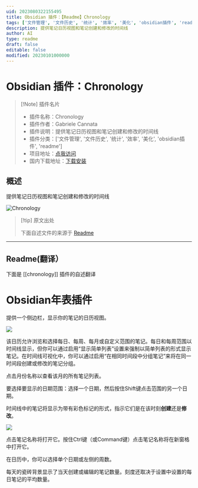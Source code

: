 ```yaml
---
uid: 2023080322155495
title: Obsidian 插件：【Readme】Chronology
tags: ['文件管理', '文件历史', '统计', '效率', '美化', 'obsidian插件', 'readme']
description: 提供笔记日历视图和笔记创建和修改的时间线
author: AI
type: readme
draft: false
editable: false
modified: 20230101000000
---
```


# Obsidian 插件：Chronology

> [!Note] 插件名片
> - 插件名称：Chronology
> - 插件作者：Gabriele Cannata
> - 插件说明：提供笔记日历视图和笔记创建和修改的时间线
> - 插件分类：['文件管理', '文件历史', '统计', '效率', '美化', 'obsidian插件', 'readme']
> - 项目地址：[点我访问](https://github.com/Canna71/obsidian-chronology)
> - 国内下载地址：[下载安装](https://pkmer.cn/products/plugin/pluginMarket/?chronology)

## 概述

提供笔记日历视图和笔记创建和修改的时间线

![Chronology](https://cdn.pkmer.cn/covers/chronology.png!pkmer)

> [!tip] 原文出处
> 
>下面自述文件的来源于 [Readme](https://ghproxy.net/https://raw.githubusercontent.com/Canna71/obsidian-chronology/master/README.md)
> 

---

## Readme(翻译）

下面是 [[chronology]] 插件的自述翻译


# Obsidian年表插件

提供一个侧边栏，显示你的笔记的日历视图。

![](media/demo.gif)

该日历允许浏览和选择每日、每周、每月或自定义范围的笔记。每日和每周范围以时间线显示，但你可以通过启用“显示简单列表”设置来强制以简单列表的形式显示笔记。在时间线可视化中，你可以通过启用“在相同时间段中分组笔记”来将在同一时间段创建或修改的笔记分组。

点击月份名称以查看该月的所有笔记列表。

要选择要显示的日期范围：选择一个日期，然后按住Shift键点击范围的另一个日期。

时间线中的笔记将显示为带有彩色标记的形式，指示它们是在该时刻**创建**还是**修改**。

![](media/example.png)

点击笔记名称将打开它。按住Ctrl键（或Command键）点击笔记名称将在新窗格中打开它。

在日历中，你可以选择单个日期或左侧的周数。

每天的瓷砖背景显示了当天创建或编辑的笔记数量。刻度还取决于设置中设置的每日笔记的平均数量。



